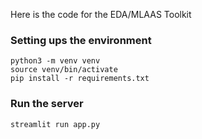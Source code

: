 Here is the code for the EDA/MLAAS Toolkit

### Setting ups the environment
```
python3 -m venv venv
source venv/bin/activate
pip install -r requirements.txt
```

### Run the server

```
streamlit run app.py
```
